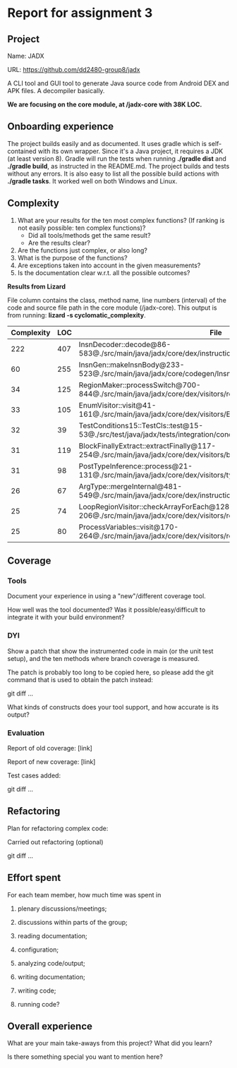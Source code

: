 # Report for assignment 3

## Project

Name: JADX

URL: https://github.com/dd2480-group8/jadx

A CLI tool and GUI tool to generate  Java source code from Android DEX and APK files. A decompiler basically.

**We are focusing on the core module, at /jadx-core with 38K LOC.**

## Onboarding experience

The project builds easily and as documented. It uses gradle which is self-contained with its own wrapper. Since it's a Java project, it requires a JDK (at least version 8). Gradle will run the tests when running **./gradle dist** and **./gradle build**, as instructed in the README.md. The project builds and tests without any errors. It is also easy to list all the possible build actions with **./gradle tasks**. It worked well on both Windows and Linux. 

## Complexity

1. What are your results for the ten most complex functions? (If ranking
is not easily possible: ten complex functions)?
   * Did all tools/methods get the same result?
   * Are the results clear?
2. Are the functions just complex, or also long?
3. What is the purpose of the functions?
4. Are exceptions taken into account in the given measurements?
5. Is the documentation clear w.r.t. all the possible outcomes?

**Results from Lizard**

File column contains the class, method name, line numbers (interval) of the code and source file path in the core module (/jadx-core). This output is from running: **lizard -s cyclomatic_complexity**.

| Complexity | LOC | File  | 
|---|---|---|
| 222 | 407 | InsnDecoder::decode@86-583@./src/main/java/jadx/core/dex/instructions/InsnDecoder.java |
| 60 | 255 | InsnGen::makeInsnBody@233-523@./src/main/java/jadx/core/codegen/InsnGen.java |
| 34 | 125 | RegionMaker::processSwitch@700-844@./src/main/java/jadx/core/dex/visitors/regions/RegionMaker.java |
| 33 | 105 | EnumVisitor::visit@41-161@./src/main/java/jadx/core/dex/visitors/EnumVisitor.java |
| 32 | 39 | TestConditions15::TestCls::test@15-53@./src/test/java/jadx/tests/integration/conditions/TestConditions15.java |
| 31 | 119 | BlockFinallyExtract::extractFinally@117-254@./src/main/java/jadx/core/dex/visitors/blocksmaker/BlockFinallyExtract.java |
| 31 | 98 | PostTypeInference::process@21-131@./src/main/java/jadx/core/dex/visitors/typeinference/PostTypeInference.java |
| 26 | 67 | ArgType::mergeInternal@481-549@./src/main/java/jadx/core/dex/instructions/args/ArgType.java |
| 25 | 74 | LoopRegionVisitor::checkArrayForEach@128-206@./src/main/java/jadx/core/dex/visitors/regions/LoopRegionVisitor.java |
| 25 | 80 | ProcessVariables::visit@170-264@./src/main/java/jadx/core/dex/visitors/regions/ProcessVariables.java |

## Coverage

### Tools

Document your experience in using a "new"/different coverage tool.

How well was the tool documented? Was it possible/easy/difficult to
integrate it with your build environment?

### DYI

Show a patch that show the instrumented code in main (or the unit
test setup), and the ten methods where branch coverage is measured.

The patch is probably too long to be copied here, so please add
the git command that is used to obtain the patch instead:

git diff ...

What kinds of constructs does your tool support, and how accurate is
its output?

### Evaluation

Report of old coverage: [link]

Report of new coverage: [link]

Test cases added:

git diff ...

## Refactoring

Plan for refactoring complex code:

Carried out refactoring (optional)

git diff ...

## Effort spent

For each team member, how much time was spent in

1. plenary discussions/meetings;

2. discussions within parts of the group;

3. reading documentation;

4. configuration;

5. analyzing code/output;

6. writing documentation;

7. writing code;

8. running code?

## Overall experience

What are your main take-aways from this project? What did you learn?

Is there something special you want to mention here?
